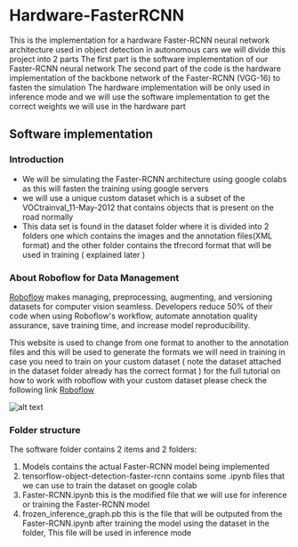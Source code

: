 # Hardware-FasterRCNN
This is the implementation for a hardware Faster-RCNN neural network architecture used in object detection in autonomous cars we will divide this project into 2 parts
The first part is the software implementation of our Faster-RCNN neural network
The second part of the code is the hardware implementation of the backbone network of the Faster-RCNN (VGG-16) to fasten the simulation 
The hardware implementation will be only used in inference mode and we will use the software implementation to get the correct weights we will 
use in the hardware part


## Software implementation

### Introduction


* We will be simulating the Faster-RCNN architecture using google colabs as this will fasten the training using google servers
* we will use a unique custom dataset which is a subset of the VOCtrainval_11-May-2012 that contains objects that is present on the road normally 
* This data set is found in the dataset folder where it is divided into 2 folders one which contains the images and the annotation files(XML format) and the 
other folder contains the tfrecord format that will be used in training ( explained later )


### About Roboflow for Data Management

[Roboflow](https://roboflow.ai) makes managing, preprocessing, augmenting, and versioning datasets for computer vision seamless.
Developers reduce 50% of their code when using Roboflow's workflow, automate annotation quality assurance, save training time, and increase model reproducibility.

This website is used to change from one format to another to the annotation files and this will be used to generate the formats we will need in training 
in case you need to train on your custom dataset ( note the dataset attached in the dataset folder already has the correct format )
for the full tutorial on how to work with roboflow with your custom dataset please check the following link [Roboflow](https://blog.roboflow.ai/getting-started-with-roboflow/)

![alt text](https://i.imgur.com/WHFqYSJ.png)


### Folder structure 

 
 The software folder contains 2 items and 2 folders:
 1. Models contains the actual Faster-RCNN model being implemented 
 2. tensorflow-object-detection-faster-rcnn contains some .ipynb files that we can use to train the dataset on google colab 
 3. Faster-RCNN.ipynb this is the modified file that we will use for inference or training the Faster-RCNN model
 4. frozen_inference_graph.pb this is the file that will be outputed from the Faster-RCNN.ipynb after training the model using the dataset in the folder, This file will be used in inference mode
 
 













 
